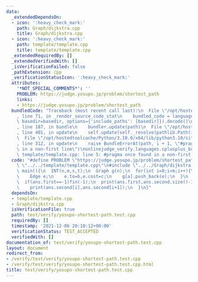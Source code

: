 ```yaml
---
data:
  _extendedDependsOn:
  - icon: ':heavy_check_mark:'
    path: Graph/dijkstra.cpp
    title: Graph/dijkstra.cpp
  - icon: ':heavy_check_mark:'
    path: template/template.cpp
    title: template/template.cpp
  _extendedRequiredBy: []
  _extendedVerifiedWith: []
  _isVerificationFailed: false
  _pathExtension: cpp
  _verificationStatusIcon: ':heavy_check_mark:'
  attributes:
    '*NOT_SPECIAL_COMMENTS*': ''
    PROBLEM: https://judge.yosupo.jp/problem/shortest_path
    links:
    - https://judge.yosupo.jp/problem/shortest_path
  bundledCode: "Traceback (most recent call last):\n  File \"/opt/hostedtoolcache/Python/3.10.0/x64/lib/python3.10/site-packages/onlinejudge_verify/documentation/build.py\"\
    , line 71, in _render_source_code_stat\n    bundled_code = language.bundle(stat.path,\
    \ basedir=basedir, options={'include_paths': [basedir]}).decode()\n  File \"/opt/hostedtoolcache/Python/3.10.0/x64/lib/python3.10/site-packages/onlinejudge_verify/languages/cplusplus.py\"\
    , line 187, in bundle\n    bundler.update(path)\n  File \"/opt/hostedtoolcache/Python/3.10.0/x64/lib/python3.10/site-packages/onlinejudge_verify/languages/cplusplus_bundle.py\"\
    , line 401, in update\n    self.update(self._resolve(pathlib.Path(included), included_from=path))\n\
    \  File \"/opt/hostedtoolcache/Python/3.10.0/x64/lib/python3.10/site-packages/onlinejudge_verify/languages/cplusplus_bundle.py\"\
    , line 312, in update\n    raise BundleErrorAt(path, i + 1, \"#pragma once found\
    \ in a non-first line\")\nonlinejudge_verify.languages.cplusplus_bundle.BundleErrorAt:\
    \ template/template.cpp: line 5: #pragma once found in a non-first line\n"
  code: "#define PROBLEM \"https://judge.yosupo.jp/problem/shortest_path\"\n#include\
    \ \"../../template/template.cpp\"\n#include \"../../Graph/dijkstra.cpp\"\nint\
    \ main(){\n  INT(n,m,s,t);\n  Graph g(n);\n  for(int i=0;i<m;i++){\n    INT(a,b,c);\n\
    \    Edge e;\n    e.to=b,e.cost=c;\n    g[a].push_back(e);\n  }\n  auto ans=dijkstra_path(g,s,t);\n\
    \  if(ans.first==-1)fin(-1);\n  print(ans.first,ans.second.size()-1);\n  rep(i,ans.second.size()-1){\n\
    \    print(ans.second[i],ans.second[i+1]);\n  }\n}"
  dependsOn:
  - template/template.cpp
  - Graph/dijkstra.cpp
  isVerificationFile: true
  path: test/verify/yosupo-shortest-path.test.cpp
  requiredBy: []
  timestamp: '2021-12-06 20:10:12+00:00'
  verificationStatus: TEST_ACCEPTED
  verifiedWith: []
documentation_of: test/verify/yosupo-shortest-path.test.cpp
layout: document
redirect_from:
- /verify/test/verify/yosupo-shortest-path.test.cpp
- /verify/test/verify/yosupo-shortest-path.test.cpp.html
title: test/verify/yosupo-shortest-path.test.cpp
---
```

